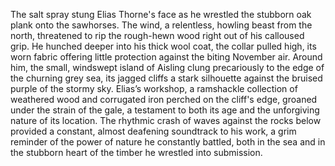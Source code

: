 The salt spray stung Elias Thorne's face as he wrestled the stubborn oak plank onto the sawhorses.  The wind, a relentless, howling beast from the north, threatened to rip the rough-hewn wood right out of his calloused grip.  He hunched deeper into his thick wool coat, the collar pulled high, its worn fabric offering little protection against the biting November air.  Around him, the small, windswept island of Aisling clung precariously to the edge of the churning grey sea, its jagged cliffs a stark silhouette against the bruised purple of the stormy sky.  Elias’s workshop, a ramshackle collection of weathered wood and corrugated iron perched on the cliff's edge, groaned under the strain of the gale, a testament to both its age and the unforgiving nature of its location.  The rhythmic crash of waves against the rocks below provided a constant, almost deafening soundtrack to his work, a grim reminder of the power of nature he constantly battled, both in the sea and in the stubborn heart of the timber he wrestled into submission.
